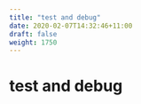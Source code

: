 ```yaml
---
title: "test and debug"
date: 2020-02-07T14:32:46+11:00
draft: false
weight: 1750
---
```


# test and debug

